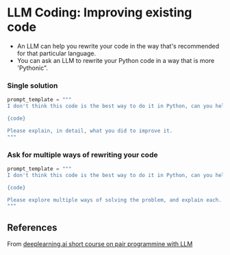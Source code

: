 # LLM Coding: Improving existing code

- An LLM can help you rewrite your code in the way that's recommended for that particular language.
- You can ask an LLM to rewrite your Python code in a way that is more 'Pythonic".

### Single solution

```python
prompt_template = """
I don't think this code is the best way to do it in Python, can you help me?

{code}

Please explain, in detail, what you did to improve it.
"""
```

### Ask for multiple ways of rewriting your code

```python
prompt_template = """
I don't think this code is the best way to do it in Python, can you help me?

{code}

Please explore multiple ways of solving the problem, and explain each.
"""
```

## References
From [deeplearning.ai short course on pair programmine with LLM](https://learn.deeplearning.ai/pair-programming-llm)

